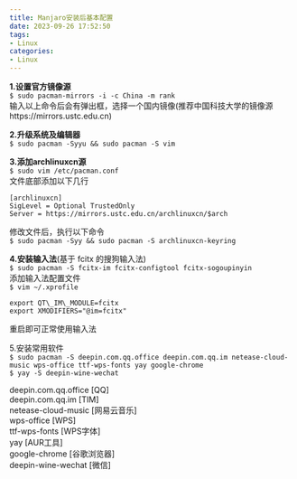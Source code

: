 ```yaml
---
title: Manjaro安装后基本配置
date: 2023-09-26 17:52:50
tags:
- Linux
categories:
- Linux
---
```

**1.设置官方镜像源**  
`$ sudo pacman-mirrors -i -c China -m rank`  
输入以上命令后会有弹出框，选择一个国内镜像(推荐中国科技大学的镜像源https://mirrors.ustc.edu.cn)

**2.升级系统及编辑器**  
`$ sudo pacman -Syyu && sudo pacman -S vim`

**3.添加archlinuxcn源**  
`$ sudo vim /etc/pacman.conf`  
文件底部添加以下几行


```
[archlinuxcn]
SigLevel = Optional TrustedOnly  
Server = https://mirrors.ustc.edu.cn/archlinuxcn/$arch
```

修改文件后，执行以下命令  
`$ sudo pacman -Syy && sudo pacman -S archlinuxcn-keyring`

**4.安装输入法**(基于 fcitx 的搜狗输入法)  
`$ sudo pacman -S fcitx-im fcitx-configtool fcitx-sogoupinyin`  
添加输入法配置文件  
`$ vim ~/.xprofile`

```export GTK\_IM\_MODULE=fcitx
export QT\_IM\_MODULE=fcitx
export XMODIFIERS="@im=fcitx"
```

重启即可正常使用输入法

5.安装常用软件  
`$ sudo pacman -S deepin.com.qq.office deepin.com.qq.im netease-cloud-music wps-office ttf-wps-fonts yay google-chrome`  
`$ yay -S deepin-wine-wechat`

deepin.com.qq.office \[QQ\]  
deepin.com.qq.im \[TIM\]  
netease-cloud-music \[网易云音乐\]  
wps-office \[WPS\]  
ttf-wps-fonts \[WPS字体\]  
yay \[AUR工具\]  
google-chrome \[谷歌浏览器\]  
deepin-wine-wechat \[微信\]